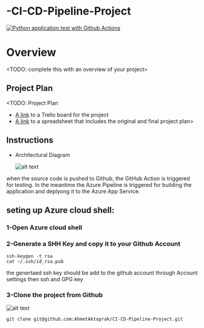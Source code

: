 # -CI-CD-Pipeline-Project


[![Python application test with Github Actions](https://github.com/AhmetAktoprak/CI-CD-Pipeline-Project/actions/workflows/pythonapp.yml/badge.svg)](https://github.com/AhmetAktoprak/CI-CD-Pipeline-Project/actions/workflows/pythonapp.yml)


# Overview

<TODO: complete this with an overview of your project>

## Project Plan
<TODO: Project Plan

* [A link](https://trello.com/invite/b/14uKHOH7/ATTIbcf85a2df9fd65896c5d727a212c77e42F210F69/ci-cd-project) to a Trello board for the project
* [A link](https://docs.google.com/spreadsheets/d/1m_9LSaJEdbdkG3M6LbqqFDDpVbcVy23lVbyiAUpTmFk/edit?hl=tr&pli=1#gid=1348135932) to a spreadsheet that includes the original and final project plan>

## Instructions

* Architectural Diagram

   ![alt text](https://github.com/AhmetAktoprak/CI-CD-Pipeline-Project/blob/main/Project%20%20Diagram.png)

when the source code is pushed to Github, the GitHub Action is triggered for testing. In the meantime the Azure Pipeline is triggered for building the application and deplyong it to the Azure App Service.

## seting up Azure cloud shell:
 ### 1-Open Azure cloud shell
 ### 2-Generate a SHH Key and copy it to your Github Account

```
ssh-keygen -t rsa
cat ~/.ssh/id_rsa.pub
```
the genertaed ssh key should be add to the github account through Account settings then ssh and GPG key 

 ### 3-Clone the project from Github
 ![alt text]()

```
git clone git@github.com:AhmetAktoprak/CI-CD-Pipeline-Project.git
```
